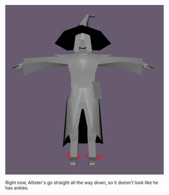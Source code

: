 ![](<../../../../_Meta/Attachments/Pasted image 20250612144658.png>)

Right now, Allister's go straight all the way down, so it doesn't look like he has ankles. 